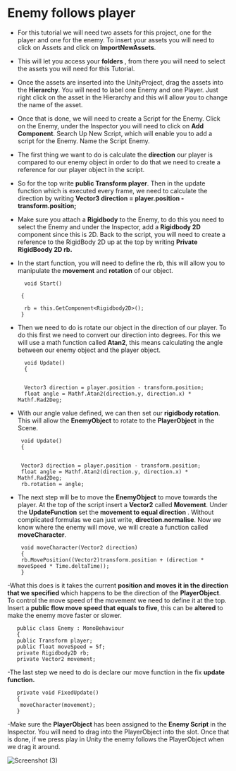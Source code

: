# Enemy follows player 


- For this tutorial we will need two assets for this project, one for the player and one for the enemy. To insert your assets you will need to click on Assets and click on **ImportNewAssets**. 

- This will let you access your **folders** , from there you will need to select the assets you will need for this Tutorial. 

- Once the assets are inserted into the UnityProject, drag the assets into the **Hierarchy**. You will need to label one Enemy and one Player. Just right click on the asset in the Hierarchy and this will allow you to change the name of the asset. 

- Once that is done, we will need to create a Script for the Enemy. Click on the Enemy, under the Inspector you will need to click on **Add Component**. Search Up New Script, which will enable you to add a script for the Enemy. Name the Script Enemy.

- The first thing we want to do is calculate the **direction** our player is compared to our enemy object in order to do that we need to create a reference for our player object in the script. 

- So for the top write **public Transform player**. Then in the update function which is executed every frame, we need to calculate the direction by writing **Vector3 direction = player.position - transform.position;**

- Make sure you attach a **Rigidbody** to the Enemy, to do this you need to select the Enemy and under the Inspector, add a **Rigidbody 2D** component since this is 2D. 
Back to the script, you will need to create a reference to the RigidBody 2D up at the top by writing **Private RigidBoody 2D rb.** 


- In the start function, you will need to define the rb, this will allow you to manipulate the **movement** and **rotation** of our object.
   
   
        void Start()
     
       {
    
        rb = this.GetComponent<Rigidbody2D>();
       }



- Then we need to do is rotate our object in the direction of our player. To do this first we need to convert our direction into degrees. For this we will use a math function called **Atan2**,  this means calculating the angle between our enemy object and the player object. 

        void Update()
        {
    
    
        Vector3 direction = player.position - transform.position;
        float angle = Mathf.Atan2(direction.y, direction.x) * Mathf.Rad2Deg;


- With our angle value defined,  we can then set our **rigidbody rotation**. This will allow the **EnemyObject** to rotate to the **PlayerObject** in the Scene.


       void Update()
       {
       
       
       Vector3 direction = player.position - transform.position;
       float angle = Mathf.Atan2(direction.y, direction.x) * Mathf.Rad2Deg;
       rb.rotation = angle;



- The next step will be to move the **EnemyObject** to move towards the player. At the top of the script insert a **Vector2** called **Movement**. Under the **UpdateFunction** set the **movement to equal direction** . Without complicated formulas we can just write, **direction.normalise**. 
Now we know where the enemy will move, we will create a function called **moveCharacter**. 
   
        
       void moveCharacter(Vector2 direction)
       {
       rb.MovePosition((Vector2)transform.position + (direction * moveSpeed * Time.deltaTime));
       }


-What this does is it takes the current **position and moves it in the direction that we specified** which happens to be the direction of the **PlayerObject**. To control the move speed of the movement we need to define it at the top. 
Insert a **public flow move speed that equals to five**, this can be **altered** to make the enemy move faster or slower. 


       public class Enemy : MonoBehaviour
       {
       public Transform player;
       public float moveSpeed = 5f;
       private Rigidbody2D rb;
       private Vector2 movement;


-The last step we need to do is declare our move function in the fix **update function.**

       private void FixedUpdate()
       {
        moveCharacter(movement);
       }

-Make sure the **PlayerObject** has been assigned to the **Enemy Script** in the Inspector. You will need to drag into the PlayerObject into the slot.  Once that is done, if we press play in Unity the enemy follows the PlayerObject when we drag it around. 
 
 

![Screenshot (3)](https://user-images.githubusercontent.com/72073841/98045523-88edba80-1e20-11eb-80ef-23772722789b.png)


      






